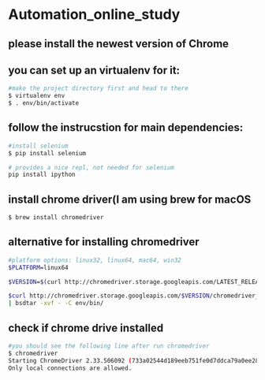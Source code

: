 # Automation_online_study

## please install the newest version of Chrome

## you can set up an virtualenv for it:
```sh
#make the project directory first and head to there
$ virtualenv env
$ . env/bin/activate
```

## follow the instrucstion for main dependencies:
```sh
#install selenium
$ pip install selenium

# provides a nice repl, not needed for selenium
pip install ipython
```

## install chrome driver(I am using brew for macOS
```sh
$ brew install chromedriver
```
## alternative for installing chromedriver
```sh
#platform options: linux32, linux64, mac64, win32
$PLATFORM=linux64

$VERSION=$(curl http://chromedriver.storage.googleapis.com/LATEST_RELEASE)

$curl http://chromedriver.storage.googleapis.com/$VERSION/chromedriver_$PLATFORM.zip \
| bsdtar -xvf - -C env/bin/
```

## check if chrome drive installed
```sh
#you should see the following line after run chromedriver
$ chromedriver
Starting ChromeDriver 2.33.506092 (733a02544d189eeb751fe0d7ddca79a0ee28cce4) on port 9515
Only local connections are allowed.
```
